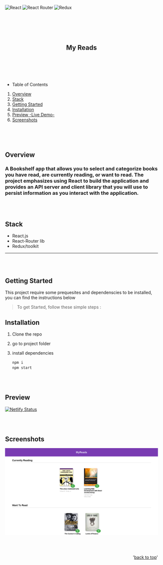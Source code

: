 <div id="top"></div>

![React](https://img.shields.io/badge/-ReactJs-61DAFB?logo=react&logoColor=white&style=for-the-badge)
![React Router](https://img.shields.io/badge/React_Router-CA4245?style=for-the-badge&logo=react-router&logoColor=white)
![Redux](https://img.shields.io/badge/Redux-593D88?style=for-the-badge&logo=redux&logoColor=white)

<br>
<br>
<br>
<br>

<!-- PROJECT LOGO -->
<div align="center">
  <h2>My Reads</h2>
</div>

<br>
<br>
<br>
<br>

<!-- TABLE OF CONTENTS -->

- Table of Contents
<ol>
  <li><a href="#overview">Overview</a></li>
  <li><a href="#stack">Stack</a></li>
  <li><a href="#getting-started">Getting Started</a></li>
  <li><a href="#installation">Installation</a></li>
  <li><a href="#preview">Preview -Live Demo-</a></li>
  <li><a href="#screenshots">Screenshots</a></li>
</ol>

<br>
<br>
<br>

<!-- ABOUT THE PROJECT -->

## Overview

### A Bookshelf app that allows you to select and categorize books you have read, are currently reading, or want to read. The project emphasizes using React to build the application and provides an API server and client library that you will use to persist information as you interact with the application.

<br>
<br>

## Stack

- React.js
- React-Router lib
- Redux/toolkit

---

<br>
<br>

<!-- GETTING STARTED -->

## Getting Started

This project require some prequesites and dependenscies to be installed, you can find the instructions below

> To get Started, follow these simple steps :

## Installation

1. Clone the repo

2. go to project folder

3. install dependencies

   ```bash
   npm i
   npm start
   ```

<br>
<br>

## Preview

[![Netlify Status](https://api.netlify.com/api/v1/badges/7ac2604a-4ce9-4826-8709-a36e46355e1e/deploy-status)](https://fayad-myreads-react-redux-fwd.netlify.app)

<br>
<br>

## Screenshots

![Preview](preview.png)

<br>
<br>

<p align="right">'<a href="#top">back to top</a>'</p>
